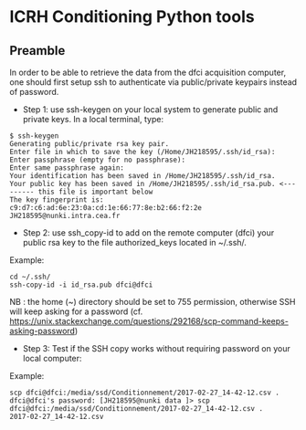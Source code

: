 # ICRH Conditioning Python tools
 
## Preamble
In order to be able to retrieve the data from the dfci acquisition computer, one should first setup ssh to authenticate via public/private keypairs instead of password. 

* Step 1: use ssh-keygen on your local system to generate public and private keys. In a local terminal, type:

```
$ ssh-keygen
Generating public/private rsa key pair.
Enter file in which to save the key (/Home/JH218595/.ssh/id_rsa): 
Enter passphrase (empty for no passphrase): 
Enter same passphrase again: 
Your identification has been saved in /Home/JH218595/.ssh/id_rsa.  
Your public key has been saved in /Home/JH218595/.ssh/id_rsa.pub. <--------- this file is important below
The key fingerprint is:
c9:d7:c6:ad:6e:23:0a:cd:1e:66:77:8e:b2:66:f2:2e JH218595@nunki.intra.cea.fr
```

* Step 2: use ssh_copy-id to add on the remote computer (dfci) your public rsa key to the file authorized_keys located in ~/.ssh/. 

Example:
```
cd ~/.ssh/
ssh-copy-id -i id_rsa.pub dfci@dfci
```

NB : the home (~) directory should be set to 755 permission, otherwise SSH will keep asking for a password (cf. https://unix.stackexchange.com/questions/292168/scp-command-keeps-asking-password) 


* Step 3: Test if the SSH copy works without requiring password on your local computer: 

Example:

```
scp dfci@dfci:/media/ssd/Conditionnement/2017-02-27_14-42-12.csv .
dfci@dfci's password: [JH218595@nunki data ]> scp dfci@dfci:/media/ssd/Conditionnement/2017-02-27_14-42-12.csv .
2017-02-27_14-42-12.csv  
```

